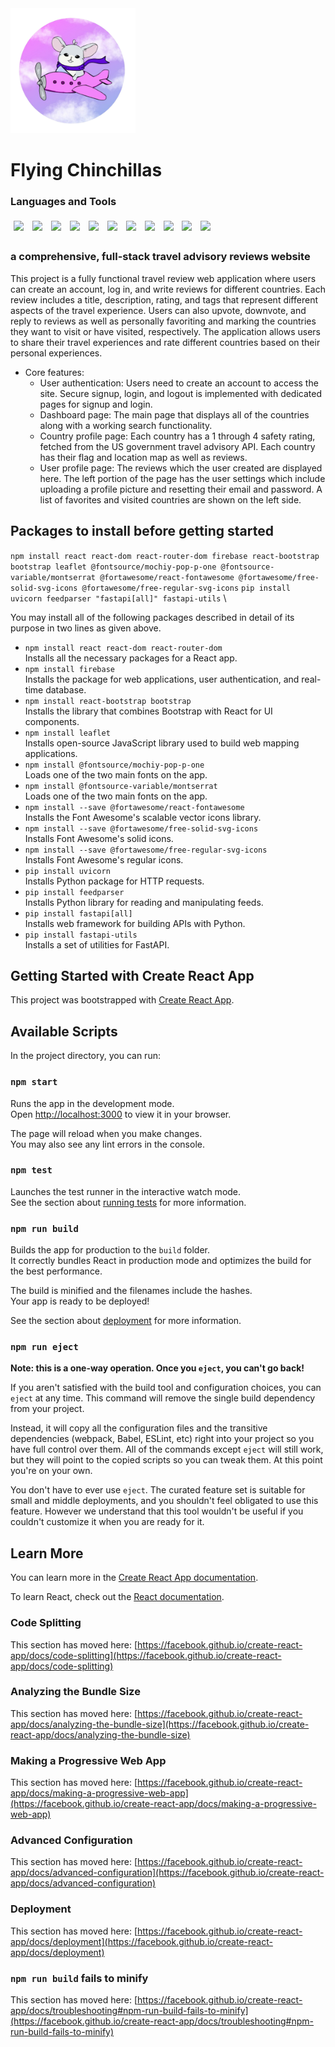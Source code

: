 <img height="200" alt="Flying Chinchillas Official Logo" src="public/flying-chinchillas-official-logo.png">

# Flying Chinchillas

### Languages and Tools

<p>
<img src="https://img.shields.io/badge/JavaScript-323330?style=for-the-badge&logo=javascript&logoColor=F7DF1E" style="padding:5px"/>
<img src="https://img.shields.io/badge/React-20232A?style=for-the-badge&logo=react&logoColor=61DAFB" style="padding:5px"/>
<img src="https://img.shields.io/badge/HTML5-E34F26?style=for-the-badge&logo=html5&logoColor=white" style="padding:5px"/>
<img src="https://img.shields.io/badge/CSS3-1572B6?style=for-the-badge&logo=css3&logoColor=white" style="padding:5px"/>
<img src="https://img.shields.io/badge/firebase-ffca28?style=for-the-badge&logo=firebase&logoColor=black" style="padding:5px"/>
<img src="https://img.shields.io/badge/Python-FFD43B?style=for-the-badge&logo=python&logoColor=blue" style="padding:5px"/>
<img src="https://img.shields.io/badge/SQLAlchemy-d62916.svg?&style=for-the-badge&logoColor=white" style="padding:5px"/>
<img src="https://img.shields.io/badge/fastapi-109989?style=for-the-badge&logo=FASTAPI&logoColor=white" style="padding:5px"/>
<img src="https://img.shields.io/badge/Leaflet-199900?style=for-the-badge&logo=Leaflet&logoColor=white" style="padding:5px"/>
<img src="https://img.shields.io/badge/OpenStreetMap-7EBC6F?style=for-the-badge&logo=OpenStreetMap&logoColor=white" style="padding:5px"/>
<img src="https://img.shields.io/badge/flagpedia-ac0414.svg?&style=for-the-badge&logoColor=white" style="padding:5px"/>
</p>

### a comprehensive, full-stack travel advisory reviews website

 This project is a fully functional travel review web application where users can create an account, log in, and write reviews for different countries. Each review includes a title, description, rating, and tags that represent different aspects of the travel experience. Users can also upvote, downvote, and reply to reviews as well as personally favoriting and marking the countries they want to visit or have visited, respectively. The application allows users to share their travel experiences and rate different countries based on their personal experiences. 
- Core features:
    - User authentication: Users need to create an account to access the site. Secure signup, login, and logout is implemented with dedicated pages for signup and login.
    - Dashboard page: The main page that displays all of the countries along with a working search functionality.
    - Country profile page: Each country has a 1 through 4 safety rating, fetched from the US government travel advisory API. Each country has their flag and location map as well as reviews.
    - User profile page: The reviews which the user created are displayed here. The left portion of the page has the user settings which include uploading a profile picture and resetting their email and password. A list of favorites and visited countries are shown on the left side.

## Packages to install before getting started

`npm install react react-dom react-router-dom firebase react-bootstrap bootstrap leaflet @fontsource/mochiy-pop-p-one @fontsource-variable/montserrat @fortawesome/react-fontawesome @fortawesome/free-solid-svg-icons @fortawesome/free-regular-svg-icons`
`pip install uvicorn feedparser "fastapi[all]" fastapi-utils` \

You may install all of the following packages described in detail of its purpose in two lines as given above.
- `npm install react react-dom react-router-dom`\
Installs all the necessary packages for a React app.
- `npm install firebase`\
Installs the package for web applications, user authentication, and real-time database.
- `npm install react-bootstrap bootstrap`\
Installs the library that combines Bootstrap with React for UI components.
- `npm install leaflet`\
Installs open-source JavaScript library used to build web mapping applications.
- `npm install @fontsource/mochiy-pop-p-one`\
Loads one of the two main fonts on the app.
- `npm install @fontsource-variable/montserrat`\
Loads one of the two main fonts on the app.
- `npm install --save @fortawesome/react-fontawesome`\
Installs the Font Awesome's scalable vector icons library.
- `npm install --save @fortawesome/free-solid-svg-icons`\
Installs Font Awesome's solid icons.
- `npm install --save @fortawesome/free-regular-svg-icons`\
Installs Font Awesome's regular icons.
- `pip install uvicorn`\
Installs Python package for HTTP requests.
- `pip install feedparser`\
Installs Python library for reading and manipulating feeds.
- `pip install fastapi[all]`\
Installs web framework for building APIs with Python.
- `pip install fastapi-utils`\
Installs a set of utilities for FastAPI.

## Getting Started with Create React App

This project was bootstrapped with [Create React App](https://github.com/facebook/create-react-app).

## Available Scripts

In the project directory, you can run:

### `npm start`

Runs the app in the development mode.\
Open [http://localhost:3000](http://localhost:3000) to view it in your browser.

The page will reload when you make changes.\
You may also see any lint errors in the console.

### `npm test`

Launches the test runner in the interactive watch mode.\
See the section about [running tests](https://facebook.github.io/create-react-app/docs/running-tests) for more information.

### `npm run build`

Builds the app for production to the `build` folder.\
It correctly bundles React in production mode and optimizes the build for the best performance.

The build is minified and the filenames include the hashes.\
Your app is ready to be deployed!

See the section about [deployment](https://facebook.github.io/create-react-app/docs/deployment) for more information.

### `npm run eject`

**Note: this is a one-way operation. Once you `eject`, you can't go back!**

If you aren't satisfied with the build tool and configuration choices, you can `eject` at any time. This command will remove the single build dependency from your project.

Instead, it will copy all the configuration files and the transitive dependencies (webpack, Babel, ESLint, etc) right into your project so you have full control over them. All of the commands except `eject` will still work, but they will point to the copied scripts so you can tweak them. At this point you're on your own.

You don't have to ever use `eject`. The curated feature set is suitable for small and middle deployments, and you shouldn't feel obligated to use this feature. However we understand that this tool wouldn't be useful if you couldn't customize it when you are ready for it.

## Learn More

You can learn more in the [Create React App documentation](https://facebook.github.io/create-react-app/docs/getting-started).

To learn React, check out the [React documentation](https://reactjs.org/).

### Code Splitting

This section has moved here: [https://facebook.github.io/create-react-app/docs/code-splitting](https://facebook.github.io/create-react-app/docs/code-splitting)

### Analyzing the Bundle Size

This section has moved here: [https://facebook.github.io/create-react-app/docs/analyzing-the-bundle-size](https://facebook.github.io/create-react-app/docs/analyzing-the-bundle-size)

### Making a Progressive Web App

This section has moved here: [https://facebook.github.io/create-react-app/docs/making-a-progressive-web-app](https://facebook.github.io/create-react-app/docs/making-a-progressive-web-app)

### Advanced Configuration

This section has moved here: [https://facebook.github.io/create-react-app/docs/advanced-configuration](https://facebook.github.io/create-react-app/docs/advanced-configuration)

### Deployment

This section has moved here: [https://facebook.github.io/create-react-app/docs/deployment](https://facebook.github.io/create-react-app/docs/deployment)

### `npm run build` fails to minify

This section has moved here: [https://facebook.github.io/create-react-app/docs/troubleshooting#npm-run-build-fails-to-minify](https://facebook.github.io/create-react-app/docs/troubleshooting#npm-run-build-fails-to-minify)
